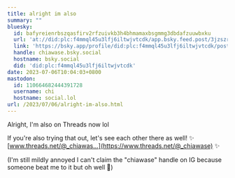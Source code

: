 ```yaml
---
title: alright im also
summary: ""
bluesky:
  id: bafyreienrbszqasfirv2rfzuivkb3h4bhmamaxbsgmmg3dbdafzuuwbxku
  url: 'at://did:plc:f4mmql45u3lfj6iltwjvtcdk/app.bsky.feed.post/3jzszra5t7c2i'
  link: 'https://bsky.app/profile/did:plc:f4mmql45u3lfj6iltwjvtcdk/post/3jzszra5t7c2i'
  handle: chiawase.bsky.social
  hostname: bsky.social
  did: 'did:plc:f4mmql45u3lfj6iltwjvtcdk'
date: 2023-07-06T10:04:03+0800
mastodon:
  id: 110664682444391728
  username: chi
  hostname: social.lol
url: /2023/07/06/alright-im-also.html
---
```


Alright, I'm also on Threads now lol

If you're also trying that out, let's see each other there as well!
✨ [www.threads.net/@_chiawas...](https://www.threads.net/@_chiawase) ✨

(I'm still mildly annoyed I can't claim the "chiawase" handle on IG because someone beat me to it but oh well 🫠)
